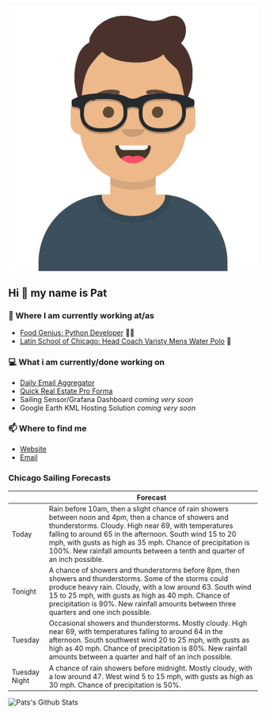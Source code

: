 [![Social banner for p-j-falconer](https://raw.githubusercontent.com/P-J-FALCONER/P-J-FALCONER/master/assets/avataaars.svg)](https://patfalconer.com/)
## Hi :wave: my name is Pat

### 💼 Where I am currently working at/as
- [Food Genius: Python Developer](https://getfoodgenius.com/) 🍔🐍
- [Latin School of Chicago: Head Coach Varisty Mens Water Polo](https://www.latinschool.org/) 🤽


### 💻 What i am currently/done working on
 - [Daily Email Aggregator](https://github.com/P-J-FALCONER/dott_daily_mail)
 - [Quick Real Estate Pro Forma](https://github.com/P-J-FALCONER/henry)
 - Sailing Sensor/Grafana Dashboard *coming very soon*
 - Google Earth KML Hosting Solution *coming very soon*

### 📫 Where to find me
 - [Website](https://patfalconer.com/)
 - [Email](mailto:patrick.j.falconer@gmail.com)


### Chicago Sailing Forecasts
|   | Forecast  |
|---|---|
| Today | Rain before 10am, then a slight chance of rain showers between noon and 4pm, then a chance of showers and thunderstorms. Cloudy. High near 69, with temperatures falling to around 65 in the afternoon. South wind 15 to 20 mph, with gusts as high as 35 mph. Chance of precipitation is 100%. New rainfall amounts between a tenth and quarter of an inch possible. |
| Tonight | A chance of showers and thunderstorms before 8pm, then showers and thunderstorms. Some of the storms could produce heavy rain. Cloudy, with a low around 63. South wind 15 to 25 mph, with gusts as high as 40 mph. Chance of precipitation is 90%. New rainfall amounts between three quarters and one inch possible. |
| Tuesday | Occasional showers and thunderstorms. Mostly cloudy. High near 69, with temperatures falling to around 64 in the afternoon. South southwest wind 20 to 25 mph, with gusts as high as 40 mph. Chance of precipitation is 80%. New rainfall amounts between a quarter and half of an inch possible. |
| Tuesday Night | A chance of rain showers before midnight. Mostly cloudy, with a low around 47. West wind 5 to 15 mph, with gusts as high as 30 mph. Chance of precipitation is 50%. |

![Pats's Github Stats](https://github-readme-stats.vercel.app/api?username=p-j-falconer&show_icons=true&theme=radical)
